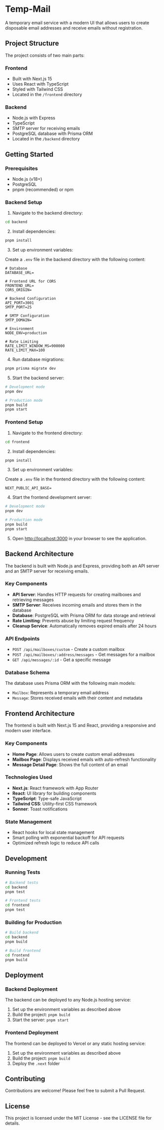 # Temp-Mail

A temporary email service with a modern UI that allows users to create disposable email addresses and receive emails without registration.


## Project Structure

The project consists of two main parts:

### Frontend

- Built with Next.js 15
- Uses React with TypeScript
- Styled with Tailwind CSS
- Located in the `/frontend` directory

### Backend

- Node.js with Express
- TypeScript
- SMTP server for receiving emails
- PostgreSQL database with Prisma ORM
- Located in the `/backend` directory

## Getting Started

### Prerequisites

- Node.js (v18+)
- PostgreSQL
- pnpm (recommended) or npm

### Backend Setup

1. Navigate to the backend directory:

```bash
cd backend
```

2. Install dependencies:

```bash
pnpm install
```

3. Set up environment variables:

Create a `.env` file in the backend directory with the following content:

```
# Database
DATABASE_URL=

# Frontend URL for CORS
FRONTEND_URL=
CORS_ORIGIN=

# Backend Configuration
API_PORT=3001
SMTP_PORT=25

# SMTP Configuration
SMTP_DOMAIN=

# Environment
NODE_ENV=production

# Rate Limiting
RATE_LIMIT_WINDOW_MS=900000
RATE_LIMIT_MAX=100
```

4. Run database migrations:

```bash
pnpm prisma migrate dev
```

5. Start the backend server:

```bash
# Development mode
pnpm dev

# Production mode
pnpm build
pnpm start
```

### Frontend Setup

1. Navigate to the frontend directory:

```bash
cd frontend
```

2. Install dependencies:

```bash
pnpm install
```

3. Set up environment variables:

Create a `.env` file in the frontend directory with the following content:

```
NEXT_PUBLIC_API_BASE=
```

4. Start the frontend development server:

```bash
# Development mode
pnpm dev

# Production mode
pnpm build
pnpm start
```

5. Open [http://localhost:3000](http://localhost:3000) in your browser to see the application.

## Backend Architecture

The backend is built with Node.js and Express, providing both an API server and an SMTP server for receiving emails.

### Key Components

- **API Server**: Handles HTTP requests for creating mailboxes and retrieving messages
- **SMTP Server**: Receives incoming emails and stores them in the database
- **Database**: PostgreSQL with Prisma ORM for data storage and retrieval
- **Rate Limiting**: Prevents abuse by limiting request frequency
- **Cleanup Service**: Automatically removes expired emails after 24 hours

### API Endpoints

- `POST /api/mailboxes/custom` - Create a custom mailbox
- `POST /api/mailboxes/:address/messages` - Get messages for a mailbox
- `GET /api/messages/:id` - Get a specific message

### Database Schema

The database uses Prisma ORM with the following main models:

- `Mailbox`: Represents a temporary email address
- `Message`: Stores received emails with their content and metadata

## Frontend Architecture

The frontend is built with Next.js 15 and React, providing a responsive and modern user interface.

### Key Components

- **Home Page**: Allows users to create custom email addresses
- **Mailbox Page**: Displays received emails with auto-refresh functionality
- **Message Detail Page**: Shows the full content of an email

### Technologies Used

- **Next.js**: React framework with App Router
- **React**: UI library for building components
- **TypeScript**: Type-safe JavaScript
- **Tailwind CSS**: Utility-first CSS framework
- **Sonner**: Toast notifications

### State Management

- React hooks for local state management
- Smart polling with exponential backoff for API requests
- Optimized refresh logic to reduce API calls

## Development

### Running Tests

```bash
# Backend tests
cd backend
pnpm test

# Frontend tests
cd frontend
pnpm test
```

### Building for Production

```bash
# Build backend
cd backend
pnpm build

# Build frontend
cd frontend
pnpm build
```

## Deployment

### Backend Deployment

The backend can be deployed to any Node.js hosting service:

1. Set up the environment variables as described above
2. Build the project: `pnpm build`
3. Start the server: `pnpm start`

### Frontend Deployment

The frontend can be deployed to Vercel or any static hosting service:

1. Set up the environment variables as described above
2. Build the project: `pnpm build`
3. Deploy the `.next` folder

## Contributing

Contributions are welcome! Please feel free to submit a Pull Request.

## License

This project is licensed under the MIT License - see the LICENSE file for details.